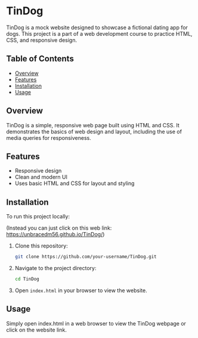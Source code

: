 # TinDog

TinDog is a mock website designed to showcase a fictional dating app for dogs. This project is a part of a web development course to practice HTML, CSS, and responsive design.

## Table of Contents

- [Overview](#overview)
- [Features](#features)
- [Installation](#installation)
- [Usage](#usage)

## Overview

TinDog is a simple, responsive web page built using HTML and CSS. It demonstrates the basics of web design and layout, including the use of media queries for responsiveness.

## Features

- Responsive design
- Clean and modern UI
- Uses basic HTML and CSS for layout and styling

## Installation

To run this project locally:

(Instead you can just click on this web link: https://unbracedm56.github.io/TinDog/)

1. Clone this repository:
    ```bash
    git clone https://github.com/your-username/TinDog.git
    
2. Navigate to the project directory:
    ```bash
    cd TinDog
    
3. Open `index.html` in your browser to view the website.

## Usage

Simply open index.html in a web browser to view the TinDog webpage or click on the website link.
